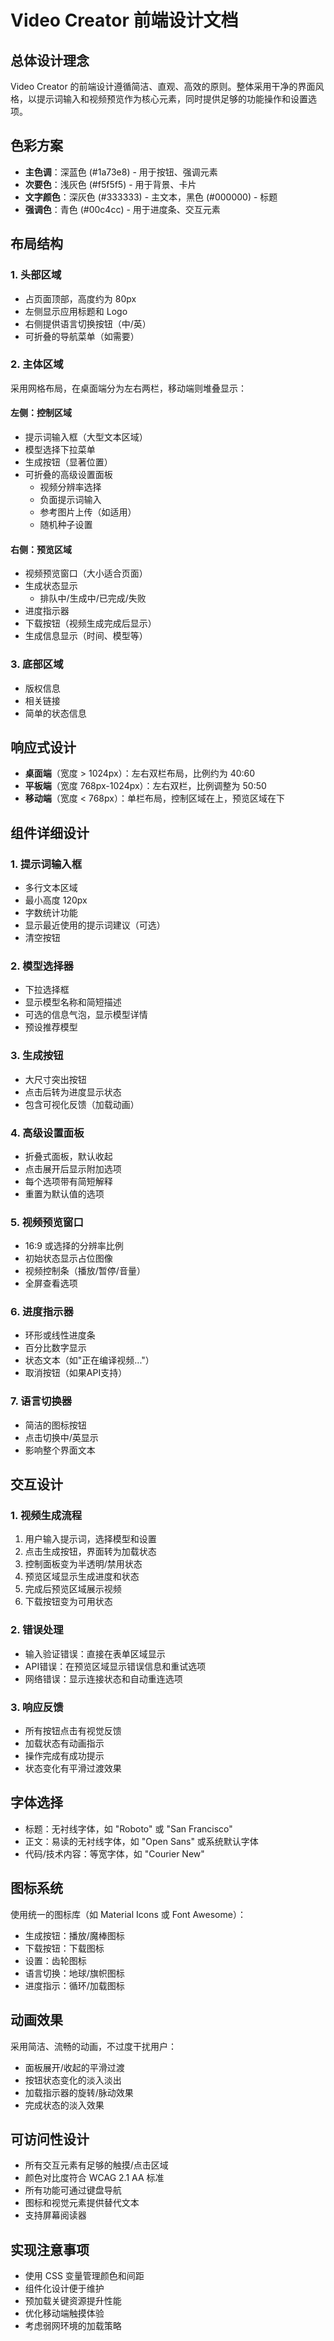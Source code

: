 # Video Creator 前端设计文档

## 总体设计理念

Video Creator 的前端设计遵循简洁、直观、高效的原则。整体采用干净的界面风格，以提示词输入和视频预览作为核心元素，同时提供足够的功能操作和设置选项。

## 色彩方案

- **主色调**：深蓝色 (#1a73e8) - 用于按钮、强调元素
- **次要色**：浅灰色 (#f5f5f5) - 用于背景、卡片
- **文字颜色**：深灰色 (#333333) - 主文本，黑色 (#000000) - 标题
- **强调色**：青色 (#00c4cc) - 用于进度条、交互元素

## 布局结构

### 1. 头部区域
- 占页面顶部，高度约为 80px
- 左侧显示应用标题和 Logo
- 右侧提供语言切换按钮（中/英）
- 可折叠的导航菜单（如需要）

### 2. 主体区域
采用网格布局，在桌面端分为左右两栏，移动端则堆叠显示：

#### 左侧：控制区域
- 提示词输入框（大型文本区域）
- 模型选择下拉菜单
- 生成按钮（显著位置）
- 可折叠的高级设置面板
  - 视频分辨率选择
  - 负面提示词输入
  - 参考图片上传（如适用）
  - 随机种子设置

#### 右侧：预览区域
- 视频预览窗口（大小适合页面）
- 生成状态显示
  - 排队中/生成中/已完成/失败
- 进度指示器
- 下载按钮（视频生成完成后显示）
- 生成信息显示（时间、模型等）

### 3. 底部区域
- 版权信息
- 相关链接
- 简单的状态信息

## 响应式设计

- **桌面端**（宽度 > 1024px）：左右双栏布局，比例约为 40:60
- **平板端**（宽度 768px-1024px）：左右双栏，比例调整为 50:50
- **移动端**（宽度 < 768px）：单栏布局，控制区域在上，预览区域在下

## 组件详细设计

### 1. 提示词输入框
- 多行文本区域
- 最小高度 120px
- 字数统计功能
- 显示最近使用的提示词建议（可选）
- 清空按钮

### 2. 模型选择器
- 下拉选择框
- 显示模型名称和简短描述
- 可选的信息气泡，显示模型详情
- 预设推荐模型

### 3. 生成按钮
- 大尺寸突出按钮
- 点击后转为进度显示状态
- 包含可视化反馈（加载动画）

### 4. 高级设置面板
- 折叠式面板，默认收起
- 点击展开后显示附加选项
- 每个选项带有简短解释
- 重置为默认值的选项

### 5. 视频预览窗口
- 16:9 或选择的分辨率比例
- 初始状态显示占位图像
- 视频控制条（播放/暂停/音量）
- 全屏查看选项

### 6. 进度指示器
- 环形或线性进度条
- 百分比数字显示
- 状态文本（如"正在编译视频..."）
- 取消按钮（如果API支持）

### 7. 语言切换器
- 简洁的图标按钮
- 点击切换中/英显示
- 影响整个界面文本

## 交互设计

### 1. 视频生成流程
1. 用户输入提示词，选择模型和设置
2. 点击生成按钮，界面转为加载状态
3. 控制面板变为半透明/禁用状态
4. 预览区域显示生成进度和状态
5. 完成后预览区域展示视频
6. 下载按钮变为可用状态

### 2. 错误处理
- 输入验证错误：直接在表单区域显示
- API错误：在预览区域显示错误信息和重试选项
- 网络错误：显示连接状态和自动重连选项

### 3. 响应反馈
- 所有按钮点击有视觉反馈
- 加载状态有动画指示
- 操作完成有成功提示
- 状态变化有平滑过渡效果

## 字体选择

- 标题：无衬线字体，如 "Roboto" 或 "San Francisco"
- 正文：易读的无衬线字体，如 "Open Sans" 或系统默认字体
- 代码/技术内容：等宽字体，如 "Courier New"

## 图标系统

使用统一的图标库（如 Material Icons 或 Font Awesome）：
- 生成按钮：播放/魔棒图标
- 下载按钮：下载图标
- 设置：齿轮图标
- 语言切换：地球/旗帜图标
- 进度指示：循环/加载图标

## 动画效果

采用简洁、流畅的动画，不过度干扰用户：
- 面板展开/收起的平滑过渡
- 按钮状态变化的淡入淡出
- 加载指示器的旋转/脉动效果
- 完成状态的淡入效果

## 可访问性设计

- 所有交互元素有足够的触摸/点击区域
- 颜色对比度符合 WCAG 2.1 AA 标准
- 所有功能可通过键盘导航
- 图标和视觉元素提供替代文本
- 支持屏幕阅读器

## 实现注意事项

- 使用 CSS 变量管理颜色和间距
- 组件化设计便于维护
- 预加载关键资源提升性能
- 优化移动端触摸体验
- 考虑弱网环境的加载策略 